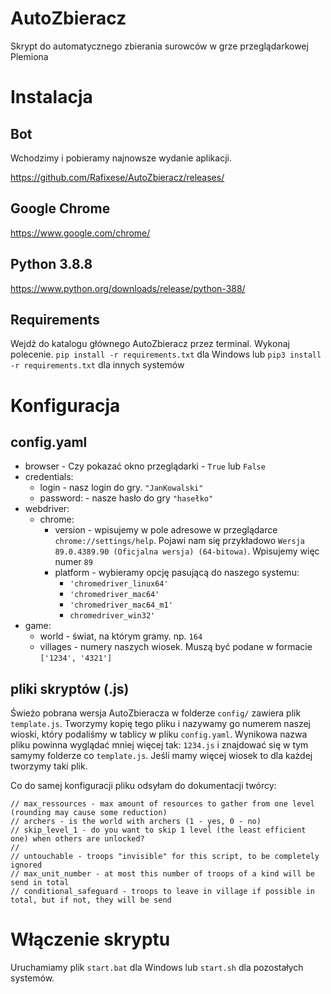 # AutoZbieracz
Skrypt do automatycznego zbierania surowców w grze przeglądarkowej Plemiona

# Instalacja

## Bot

Wchodzimy i pobieramy najnowsze wydanie aplikacji.

https://github.com/Rafixese/AutoZbieracz/releases/

## Google Chrome

https://www.google.com/chrome/

## Python 3.8.8

https://www.python.org/downloads/release/python-388/

## Requirements

Wejdź do katalogu głównego AutoZbieracz przez terminal. Wykonaj polecenie.
```pip install -r requirements.txt```
dla Windows lub
```pip3 install -r requirements.txt```
dla innych systemów

# Konfiguracja
## config.yaml

- browser - Czy pokazać okno przeglądarki - ```True``` lub ```False```
- credentials:
  - login - nasz login do gry. ```"JanKowalski"```
  - password: - nasze hasło do gry ```"hasełko"```
- webdriver:
  - chrome:
    - version - wpisujemy w pole adresowe w przeglądarce ```chrome://settings/help```. Pojawi nam się przykładowo ```Wersja 89.0.4389.90 (Oficjalna wersja) (64-bitowa)```. Wpisujemy więc numer ```89```
    - platform - wybieramy opcję pasującą do naszego systemu:
      - ```'chromedriver_linux64'```
      - ```'chromedriver_mac64'```
      - ```'chromedriver_mac64_m1'```
      - ```chromedriver_win32'```
- game:
  - world - świat, na którym gramy. np. ```164```
  - villages - numery naszych wiosek. Muszą być podane w formacie ```['1234', '4321']```

## pliki skryptów (.js)

Świeżo pobrana wersja AutoZbieracza w folderze ```config/``` zawiera plik ```template.js```. Tworzymy kopię tego pliku i nazywamy go numerem naszej wioski, który podaliśmy w tablicy w pliku ```config.yaml```. Wynikowa nazwa pliku powinna wyglądać mniej więcej tak: ```1234.js``` i znajdować się w tym samymy folderze co ```template.js```. Jeśli mamy więcej wiosek to dla każdej tworzymy taki plik.

Co do samej konfiguracji pliku odsyłam do dokumentacji twórcy:
```
// max_ressources - max amount of resources to gather from one level (rounding may cause some reduction)
// archers - is the world with archers (1 - yes, 0 - no)
// skip_level_1 - do you want to skip 1 level (the least efficient one) when others are unlocked?
//
// untouchable - troops "invisible" for this script, to be completely ignored
// max_unit_number - at most this number of troops of a kind will be send in total
// conditional_safeguard - troops to leave in village if possible in total, but if not, they will be send
```

# Włączenie skryptu
Uruchamiamy plik ```start.bat``` dla Windows lub ```start.sh``` dla pozostałych systemów.

